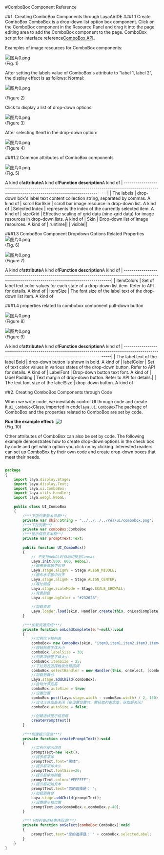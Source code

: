 #ComboBox Component Reference



##1. Creating ComboBox Components through LayaAirIDE
###1.1 Create ComboBox
ComboBox is a drop-down list option box component.
Click on the ComboBox component in the Resource Panel and drag it into the page editing area to add the ComboBox component to the page.
ComboBox script for interface reference[ComboBox API](http://layaair.ldc.layabox.com/api/index.html?category=Core&class=laya.ui.ComboBox)。

Examples of image resources for ComboBox components:

​![图片0.png](img/1.png)<br/>
(Fig. 1)

After setting the labels value of ComboBox's attribute to "label 1, label 2", the display effect is as follows:
Normal:

​![图片0.png](img/2.png)<br/>

(Figure 2)

Click to display a list of drop-down options:

​![图片0.png](img/3.png)<br/>
(Figure 3)

After selecting Item1 in the drop-down option:

​![图片0.png](img/4.png)<br/>
(Figure 4)



###1.2 Common attributes of ComboBox components

​![图片0.png](img/5.png)<br/>
(Fig. 5)

A kind of**attribute**A kind of**Function description**A kind of
| ---------------------------------------------------------------------------------------------------------------------------------------------------|
| The labels | drop-down box's label text content collection string, separated by commas. A kind of
| scroll BarSkin | scroll bar image resource in drop-down list. A kind of
| Selected Index | represents the index of the currently selected item. A kind of
| sizeGrid | Effective scaling of grid data (nine-grid data) for image resources in drop-down lists. A kind of
| Skin | Drop-down list of image resources. A kind of
| runtime||
| visible||



 



###1.3 ComboBox Component Dropdown Options Related Properties
​![图片0.png](img/6.png)<br/>
(Fig. 6)

​![图片0.png](img/7.png)<br/>
(Figure 7)

A kind of**attribute**A kind of**Function description**A kind of
| -----------------------------------------------------------------------------------------------------------------------------------------------------|
| itemColors | Set of label text color values for each state of a drop-down list item. Refer to API for details. A kind of
| itemSize | The font size of the label text of the drop-down list item. A kind of



 

 



###1.4 properties related to combobox component pull-down button

​![图片0.png](img/8.png)<br/>
(Figure 8)



​![图片0.png](img/9.png)<br/>
(Figure 9)

A kind of**attribute**A kind of**Function description**A kind of
| -----------------------------------------------------------------------------------------------------------------------------------------------------|
| The label text of the label Bold | drop-down button is shown in bold. A kind of
| labelColor | Set of text color values in various states of the drop-down button. Refer to API for details. A kind of
| LabelFont | Drop-down button text font. A kind of
| label Padding | Text margin of drop-down button. Refer to API for details.|
| The text font size of the labelSize | drop-down button. A kind of



 



##2. Creating ComboBox Components through Code

When we write code, we inevitably control UI through code and create it.`UI_ComboBox`Class, imported in code`laya.ui.ComboBox`The package of ComboBox and the properties related to ComboBox are set by code.

**Run the example effect:**
​![1](gif/1.gif)<br/>
(Fig. 10)

Other attributes of ComboBox can also be set by code. The following example demonstrates how to create drop-down options in the check box by code and get which option you click on by clicking. Interested readers can set up ComboBox by their own code and create drop-down boxes that meet their needs.


```javascript

package
{
	import laya.display.Stage;
	import laya.display.Text;
	import laya.ui.ComboBox;
	import laya.utils.Handler;
	import laya.webgl.WebGL;
	
	public class UI_ComboBox	
	{
		/***下边列表美术资源**/
		private var skin:String = "../../../../res/ui/combobox.png";
		/***下拉列表**/
		private var comboBox:ComboBox 
		/***提示信息文本框**/
		private var promptText:Text;
		
		public function UI_ComboBox() 
		{
			// 不支持WebGL时自动切换至Canvas
			Laya.init(800, 600, WebGL);
			//画布垂直居中对齐
			Laya.stage.alignV = Stage.ALIGN_MIDDLE;
			//画布水平居中对齐
			Laya.stage.alignH = Stage.ALIGN_CENTER;
			//等比缩放
			Laya.stage.scaleMode = Stage.SCALE_SHOWALL;
			//背景颜色
			Laya.stage.bgColor = "#232628";
			
			//加载资源
			Laya.loader.load(skin, Handler.create(this, onLoadComplete));
		}
		
		/***加载资源完成***/
		private function onLoadComplete(e:*=null):void
		{
			//实例化下拉列表
			comboBox= new ComboBox(skin, "item0,item1,item2,item3,item4,item5");
			//按钮标签字体大小
			comboBox.labelSize = 30;
			//列表项标签字体大小
			comboBox.itemSize = 25;
			//下拉列表选择触发处理回调
			comboBox.selectHandler = new Handler(this, onSelect, [comboBox]);
			//加载到舞台
			Laya.stage.addChild(comboBox);
			//自动计算宽高
			comboBox.autoSize = true;
			//设置位置
			comboBox.pos((Laya.stage.width - comboBox.width) / 2, 150);
			//自动计算宽高关闭（在设置位置时，需获取列表宽度，获取后关闭）
			comboBox.autoSize = false;
			
			//创建选择提示信息框
			createPromptText()
		}
		
		/***创建提示信息***/
		private function createPromptText():void
		{
			//实例化提示信息
			promptText=new Text();
			//提示框字体
			promptText.font="黑体";
			//提示框字体大小
			promptText.fontSize=26;
			//提示框字体颜色
			promptText.color="#FFFFFF";
			//提示框初始文本
			promptText.text="您的选择是： ";
			//加载到舞台
			Laya.stage.addChild(promptText);
			//设置提示框位置
			promptText.pos(comboBox.x,comboBox.y-40);
		}
		
		/***下拉列表选择事件回调***/
		private function onSelect(comboBox:ComboBox):void
		{
			promptText.text="您的选择是： " + comboBox.selectedLabel;
		}
	}
}
```



